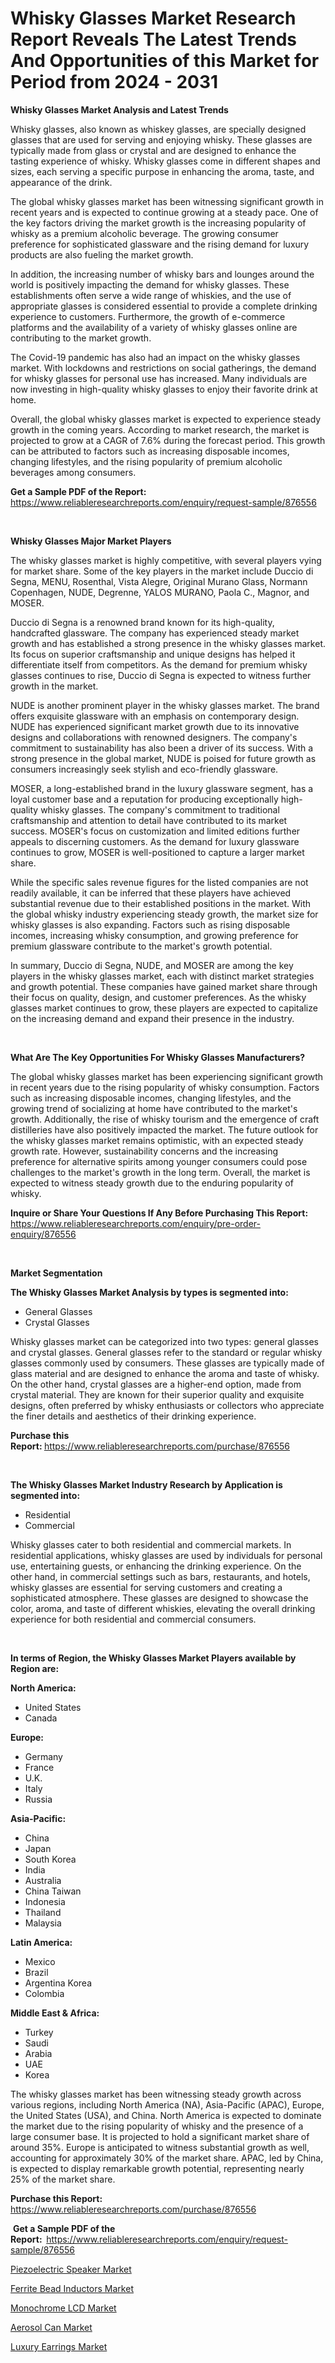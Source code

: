 <p><h1>Whisky Glasses Market Research Report Reveals The Latest Trends And Opportunities of this Market for Period from 2024 - 2031</h1></p><p><strong>Whisky Glasses Market Analysis and Latest Trends</strong></p>
<p><p>Whisky glasses, also known as whiskey glasses, are specially designed glasses that are used for serving and enjoying whisky. These glasses are typically made from glass or crystal and are designed to enhance the tasting experience of whisky. Whisky glasses come in different shapes and sizes, each serving a specific purpose in enhancing the aroma, taste, and appearance of the drink.</p><p>The global whisky glasses market has been witnessing significant growth in recent years and is expected to continue growing at a steady pace. One of the key factors driving the market growth is the increasing popularity of whisky as a premium alcoholic beverage. The growing consumer preference for sophisticated glassware and the rising demand for luxury products are also fueling the market growth.</p><p>In addition, the increasing number of whisky bars and lounges around the world is positively impacting the demand for whisky glasses. These establishments often serve a wide range of whiskies, and the use of appropriate glasses is considered essential to provide a complete drinking experience to customers. Furthermore, the growth of e-commerce platforms and the availability of a variety of whisky glasses online are contributing to the market growth.</p><p>The Covid-19 pandemic has also had an impact on the whisky glasses market. With lockdowns and restrictions on social gatherings, the demand for whisky glasses for personal use has increased. Many individuals are now investing in high-quality whisky glasses to enjoy their favorite drink at home.</p><p>Overall, the global whisky glasses market is expected to experience steady growth in the coming years. According to market research, the market is projected to grow at a CAGR of 7.6% during the forecast period. This growth can be attributed to factors such as increasing disposable incomes, changing lifestyles, and the rising popularity of premium alcoholic beverages among consumers.</p></p>
<p><strong>Get a Sample PDF of the Report:&nbsp;</strong> <a href="https://www.reliableresearchreports.com/enquiry/request-sample/876556">https://www.reliableresearchreports.com/enquiry/request-sample/876556</a></p>
<p>&nbsp;</p>
<p><strong>Whisky Glasses Major Market Players</strong></p>
<p><p>The whisky glasses market is highly competitive, with several players vying for market share. Some of the key players in the market include Duccio di Segna, MENU, Rosenthal, Vista Alegre, Original Murano Glass, Normann Copenhagen, NUDE, Degrenne, YALOS MURANO, Paola C., Magnor, and MOSER.</p><p>Duccio di Segna is a renowned brand known for its high-quality, handcrafted glassware. The company has experienced steady market growth and has established a strong presence in the whisky glasses market. Its focus on superior craftsmanship and unique designs has helped it differentiate itself from competitors. As the demand for premium whisky glasses continues to rise, Duccio di Segna is expected to witness further growth in the market.</p><p>NUDE is another prominent player in the whisky glasses market. The brand offers exquisite glassware with an emphasis on contemporary design. NUDE has experienced significant market growth due to its innovative designs and collaborations with renowned designers. The company's commitment to sustainability has also been a driver of its success. With a strong presence in the global market, NUDE is poised for future growth as consumers increasingly seek stylish and eco-friendly glassware.</p><p>MOSER, a long-established brand in the luxury glassware segment, has a loyal customer base and a reputation for producing exceptionally high-quality whisky glasses. The company's commitment to traditional craftsmanship and attention to detail have contributed to its market success. MOSER's focus on customization and limited editions further appeals to discerning customers. As the demand for luxury glassware continues to grow, MOSER is well-positioned to capture a larger market share.</p><p>While the specific sales revenue figures for the listed companies are not readily available, it can be inferred that these players have achieved substantial revenue due to their established positions in the market. With the global whisky industry experiencing steady growth, the market size for whisky glasses is also expanding. Factors such as rising disposable incomes, increasing whisky consumption, and growing preference for premium glassware contribute to the market's growth potential.</p><p>In summary, Duccio di Segna, NUDE, and MOSER are among the key players in the whisky glasses market, each with distinct market strategies and growth potential. These companies have gained market share through their focus on quality, design, and customer preferences. As the whisky glasses market continues to grow, these players are expected to capitalize on the increasing demand and expand their presence in the industry.</p></p>
<p>&nbsp;</p>
<p><strong>What Are The Key Opportunities For Whisky Glasses Manufacturers?</strong></p>
<p><p>The global whisky glasses market has been experiencing significant growth in recent years due to the rising popularity of whisky consumption. Factors such as increasing disposable incomes, changing lifestyles, and the growing trend of socializing at home have contributed to the market's growth. Additionally, the rise of whisky tourism and the emergence of craft distilleries have also positively impacted the market. The future outlook for the whisky glasses market remains optimistic, with an expected steady growth rate. However, sustainability concerns and the increasing preference for alternative spirits among younger consumers could pose challenges to the market's growth in the long term. Overall, the market is expected to witness steady growth due to the enduring popularity of whisky.</p></p>
<p><strong>Inquire or Share Your Questions If Any Before Purchasing This Report:</strong> <a href="https://www.reliableresearchreports.com/enquiry/pre-order-enquiry/876556">https://www.reliableresearchreports.com/enquiry/pre-order-enquiry/876556</a></p>
<p>&nbsp;</p>
<p><strong>Market Segmentation</strong></p>
<p><strong>The Whisky Glasses Market Analysis by types is segmented into:</strong></p>
<p><ul><li>General Glasses</li><li>Crystal Glasses</li></ul></p>
<p><p>Whisky glasses market can be categorized into two types: general glasses and crystal glasses. General glasses refer to the standard or regular whisky glasses commonly used by consumers. These glasses are typically made of glass material and are designed to enhance the aroma and taste of whisky. On the other hand, crystal glasses are a higher-end option, made from crystal material. They are known for their superior quality and exquisite designs, often preferred by whisky enthusiasts or collectors who appreciate the finer details and aesthetics of their drinking experience.</p></p>
<p><strong>Purchase this Report:&nbsp;</strong><a href="https://www.reliableresearchreports.com/purchase/876556">https://www.reliableresearchreports.com/purchase/876556</a></p>
<p>&nbsp;</p>
<p><strong>The Whisky Glasses Market Industry Research by Application is segmented into:</strong></p>
<p><ul><li>Residential</li><li>Commercial</li></ul></p>
<p><p>Whisky glasses cater to both residential and commercial markets. In residential applications, whisky glasses are used by individuals for personal use, entertaining guests, or enhancing the drinking experience. On the other hand, in commercial settings such as bars, restaurants, and hotels, whisky glasses are essential for serving customers and creating a sophisticated atmosphere. These glasses are designed to showcase the color, aroma, and taste of different whiskies, elevating the overall drinking experience for both residential and commercial consumers.</p></p>
<p>&nbsp;</p>
<p><strong>In terms of Region, the Whisky Glasses Market Players available by Region are:</strong></p>
<p>
    <p> <strong> North America: </strong>
        <ul>
            <li>United States</li>
            <li>Canada</li>
        </ul>
        </p> 
    <p> <strong> Europe: </strong>
        <ul>
            <li>Germany</li>
            <li>France</li>
            <li>U.K.</li>
            <li>Italy</li>
            <li>Russia</li>
        </ul>
        </p> 
    <p> <strong> Asia-Pacific: </strong>
        <ul>
            <li>China</li>
            <li>Japan</li>
            <li>South Korea</li>
            <li>India</li>
            <li>Australia</li>
            <li>China Taiwan</li>
            <li>Indonesia</li>
            <li>Thailand</li>
            <li>Malaysia</li>
        </ul>
        </p> 
    <p> <strong> Latin America: </strong>
        <ul>
            <li>Mexico</li>
            <li>Brazil</li>
            <li>Argentina Korea</li>
            <li>Colombia</li>
        </ul>
        </p> 
    <p> <strong> Middle East & Africa: </strong>
        <ul>
            <li>Turkey</li>
            <li>Saudi</li>
            <li>Arabia</li>
            <li>UAE</li>
            <li>Korea</li>
        </ul>
    </p>
    </p>
<p><p>The whisky glasses market has been witnessing steady growth across various regions, including North America (NA), Asia-Pacific (APAC), Europe, the United States (USA), and China. North America is expected to dominate the market due to the rising popularity of whisky and the presence of a large consumer base. It is projected to hold a significant market share of around 35%. Europe is anticipated to witness substantial growth as well, accounting for approximately 30% of the market share. APAC, led by China, is expected to display remarkable growth potential, representing nearly 25% of the market share.</p></p>
<p><strong>Purchase this Report: </strong><a href="https://www.reliableresearchreports.com/purchase/876556">https://www.reliableresearchreports.com/purchase/876556</a></p>
<p>&nbsp;<strong>Get a Sample PDF of the Report:&nbsp;&nbsp;</strong><a href="https://www.reliableresearchreports.com/enquiry/request-sample/876556">https://www.reliableresearchreports.com/enquiry/request-sample/876556</a></p>
<p><strong></strong></p>
<p><p><a href="https://medium.com/@tammyjones1939/piezoelectric-speaker-market-the-key-to-successful-business-strategy-forecast-till-2031-39f926007d68">Piezoelectric Speaker Market</a></p><p><a href="https://medium.com/@tammyjones1939/ferrite-bead-inductors-market-trends-and-market-analysis-forecasted-for-period-2024-2031-62ea41cc06d2">Ferrite Bead Inductors Market</a></p><p><a href="https://medium.com/@tammyjones1939/monochrome-lcd-market-insights-into-market-cagr-market-trends-and-growth-strategies-201da15d22f4">Monochrome LCD Market</a></p><p><a href="https://medium.com/@anibalstamm1912/aerosol-can-market-size-cagr-trends-2024-2030-ff8ba6ee31ee">Aerosol Can Market</a></p><p><a href="https://medium.com/@anibalstamm1912/luxury-earrings-market-outlook-industry-overview-and-forecast-2024-to-2031-7334b8686ff1">Luxury Earrings Market</a></p></p>